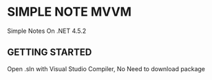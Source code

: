 # SIMPLE NOTE MVVM
Simple Notes On .NET 4.5.2

## GETTING STARTED
Open .sln with Visual Studio Compiler, No Need to download package
